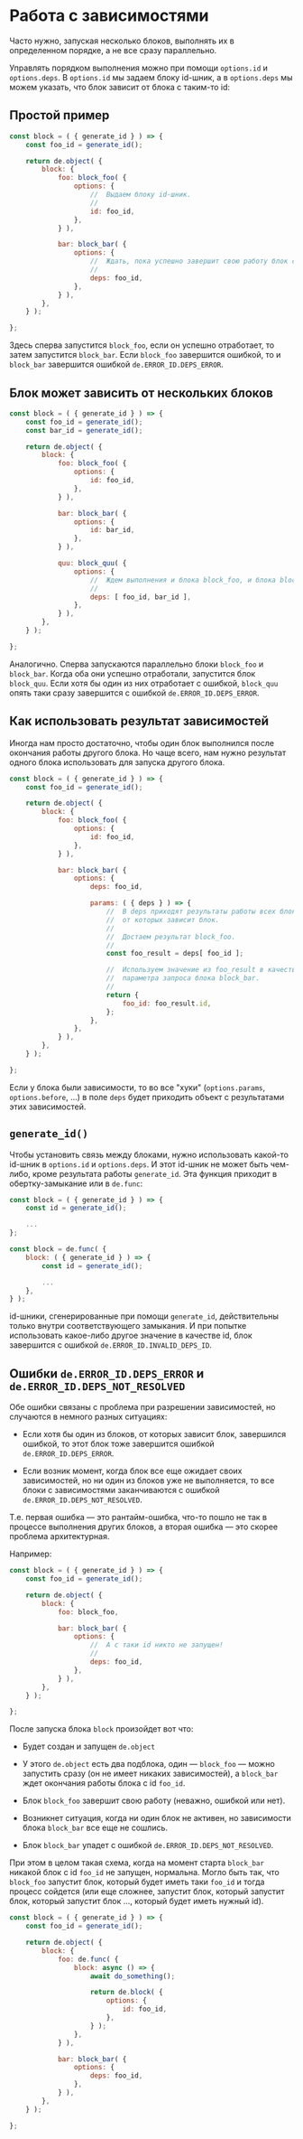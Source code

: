 # Работа с зависимостями

Часто нужно, запуская несколько блоков, выполнять их в определенном порядке,
а не все сразу параллельно.

Управлять порядком выполнения можно при помощи `options.id` и `options.deps`.
В `options.id` мы задаем блоку id-шник, а в `options.deps` мы можем указать, что блок
зависит от блока с таким-то id:


## Простой пример

```js
const block = ( { generate_id } ) => {
    const foo_id = generate_id();

    return de.object( {
        block: {
            foo: block_foo( {
                options: {
                    //  Выдаем блоку id-шник.
                    //
                    id: foo_id,
                },
            } ),

            bar: block_bar( {
                options: {
                    //  Ждать, пока успешно завершит свою работу блок с id равным foo_id.
                    //
                    deps: foo_id,
                },
            } ),
        },
    } );

};
```

Здесь сперва запустится `block_foo`, если он успешно отработает, то затем запустится `block_bar`.
Если `block_foo` завершится ошибкой, то и `block_bar` завершится ошибкой `de.ERROR_ID.DEPS_ERROR`.


## Блок может зависить от нескольких блоков

```js
const block = ( { generate_id } ) => {
    const foo_id = generate_id();
    const bar_id = generate_id();

    return de.object( {
        block: {
            foo: block_foo( {
                options: {
                    id: foo_id,
                },
            } ),

            bar: block_bar( {
                options: {
                    id: bar_id,
                },
            } ),

            quu: block_quu( {
                options: {
                    //  Ждем выполнения и блока block_foo, и блока block_bar.
                    //
                    deps: [ foo_id, bar_id ],
                },
            } ),
        },
    } );

};
```

Аналогично. Сперва запускаются параллельно блоки `block_foo` и `block_bar`.
Когда оба они успешно отработали, запустится блок `block_quu`.
Если хотя бы один из них отработает с ошибкой, `block_quu` опять таки сразу завершится с ошибкой `de.ERROR_ID.DEPS_ERROR`.


## Как использовать результат зависимостей

Иногда нам просто достаточно, чтобы один блок выполнился после окончания работы другого блока.
Но чаще всего, нам нужно результат одного блока использовать для запуска другого блока.

```js
const block = ( { generate_id } ) => {
    const foo_id = generate_id();

    return de.object( {
        block: {
            foo: block_foo( {
                options: {
                    id: foo_id,
                },
            } ),

            bar: block_bar( {
                options: {
                    deps: foo_id,

                    params: ( { deps } ) => {
                        //  В deps приходят результаты работы всех блоков,
                        //  от которых зависит блок.
                        //
                        //  Достаем результат block_foo.
                        //
                        const foo_result = deps[ foo_id ];

                        //  Используем значение из foo_result в качестве
                        //  параметра запроса блока block_bar.
                        //
                        return {
                            foo_id: foo_result.id,
                        };
                    },
                },
            } ),
        },
    } );

};
```

Если у блока были зависимости, то во все "хуки" (`options.params`, `options.before`, ...) в поле `deps`
будет приходить объект с результатами этих зависимостей.


## `generate_id()`

Чтобы установить связь между блоками, нужно использовать какой-то id-шник в `options.id` и `options.deps`.
И этот id-шник не может быть чем-либо, кроме результата работы `generate_id`.
Эта функция приходит в обертку-замыкание или в `de.func`:

```js
const block = ( { generate_id } ) => {
    const id = generate_id();

    ...
};

const block = de.func( {
    block: ( { generate_id } ) => {
        const id = generate_id();

        ...
    },
} );
```

id-шники, сгенерированные при помощи `generate_id`, действительны только внутри соответствующего замыкания.
И при попытке использовать какое-либо другое значение в качестве id, блок завершится с ошибкой `de.ERROR_ID.INVALID_DEPS_ID`.


## Ошибки `de.ERROR_ID.DEPS_ERROR` и `de.ERROR_ID.DEPS_NOT_RESOLVED`

Обе ошибки связаны с проблема при разрешении зависимостей, но случаются в немного разных ситуациях:

  * Если хотя бы один из блоков, от которых зависит блок, завершился ошибкой, то этот блок тоже завершится
    ошибкой `de.ERROR_ID.DEPS_ERROR`.

  * Если возник момент, когда блок все еще ожидает своих зависимостей, но ни один из блоков уже не выполняется,
    то все блоки с зависимостями заканчиваются с ошибкой `de.ERROR_ID.DEPS_NOT_RESOLVED`.

Т.е. первая ошибка — это рантайм-ошибка, что-то пошло не так в процессе выполнения других блоков,
а вторая ошибка — это скорее проблема архитектурная.

Например:

```js
const block = ( { generate_id } ) => {
    const foo_id = generate_id();

    return de.object( {
        block: {
            foo: block_foo,

            bar: block_bar( {
                options: {
                    //  А с таки id никто не запущен!
                    //
                    deps: foo_id,
                },
            } ),
        },
    } );

};
```

После запуска блока `block` произойдет вот что:

  * Будет создан и запущен `de.object`

  * У этого `de.object` есть два подблока, один — `block_foo` — можно запустить сразу (он не имеет никаких зависимостей),
    а `block_bar` ждет окончания работы блока с id `foo_id`.

  * Блок `block_foo` завершит свою работу (неважно, ошибкой или нет).

  * Возникнет ситуация, когда ни один блок не активен, но зависимости блока `block_bar` все еще не сошлись.

  * Блок `block_bar` упадет с ошибкой `de.ERROR_ID.DEPS_NOT_RESOLVED`.


При этом в целом такая схема, когда на момент старта `block_bar` никакой блок с id `foo_id` не запущен, нормальна.
Могло быть так, что `block_foo` запустит блок, который будет иметь таки `foo_id` и тогда процесс сойдется
(или еще сложнее, запустит блок, который запустит блок, который запустит блок ..., который будет иметь нужный id).

```js
const block = ( { generate_id } ) => {
    const foo_id = generate_id();

    return de.object( {
        block: {
            foo: de.func( {
                block: async () => {
                    await do_something();

                    return de.block( {
                        options: {
                            id: foo_id,
                        },
                    } );
                },
            } ),

            bar: block_bar( {
                options: {
                    deps: foo_id,
                },
            } ),
        },
    } );

};
```
